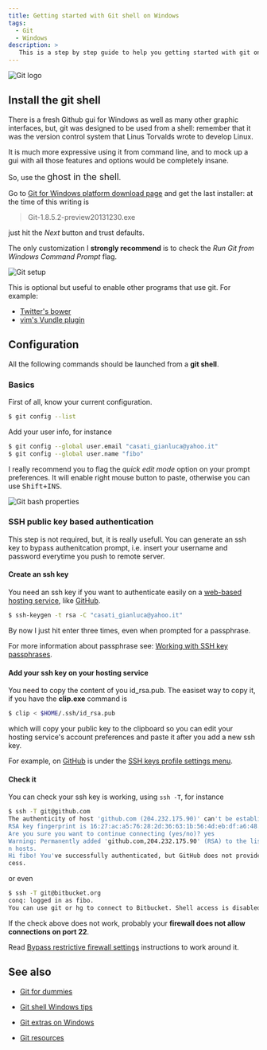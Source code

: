 ```yaml
---
title: Getting started with Git shell on Windows
tags:
  - Git
  - Windows
description: >
   This is a step by step guide to help you getting started with git on Windows.
---
```


![Git logo][1]

## Install the git shell

There is a fresh Github gui for Windows as well as many other graphic interfaces, but, git was designed to be used from a shell: remember that it was the version control system that Linus Torvalds wrote to develop Linux.

It is much more expressive using it from command line, and to mock up a gui with all those features and options would be completely insane.

So, use the <span style="font-size: large;">ghost in the shell</span>.

Go to [Git for Windows platform download page](http://git-scm.com/download/win) and get the last installer: at the time of this writing is

> Git-1.8.5.2-preview20131230.exe

just hit the *Next* button and trust defaults.

The only customization I **strongly recommend** is to check the *Run Git from Windows Command Prompt* flag.

![Git setup][2]

 This is optional but useful to enable other programs that use git. For example:

* [Twitter's bower](http://bower.io/)
* [vim's Vundle plugin](https://github.com/gmarik/vundle)

## Configuration

<div class="alert alert-warning">All the following commands should be launched from a <strong>git shell</strong>.</div>

### Basics

First of all, know your current configuration.

```bash
$ git config --list
```

Add your user info, for instance

```bash
$ git config --global user.email "casati_gianluca@yahoo.it"
$ git config --global user.name "fibo"
```

I really recommend you to flag the *quick edit mode* option on your prompt preferences. It will enable right mouse button to paste, otherwise you can use <kbd>Shift+INS</kbd>.  

![Git bash properties][3]

### SSH public key based authentication


This step is not required, but, it is really usefull. You can generate an ssh key to bypass authenitcation prompt, i.e. insert your username and password everytime you push to remote server.

#### Create an ssh key


You need an ssh key if you want to authenticate easily on a [web-based hosting service](http://en.wikipedia.org/wiki/Shared_web_hosting_service), like [GitHub][4].

```bash
$ ssh-keygen -t rsa -C "casati_gianluca@yahoo.it"
```

By now I just hit enter three times, even when prompted for a passphrase. 

For more information about passphrase see: [Working with SSH key passphrases](https://help.github.com/articles/working-with-ssh-key-passphrases).

#### Add your ssh key on your hosting service

You need to copy the content of you id_rsa.pub. The easiset way to copy it, if you have the **clip.exe** command is

```bash
$ clip < $HOME/.ssh/id_rsa.pub
```

which will copy your public key to the clipboard so you can edit your hosting service's account preferences and paste it after you add a new ssh key.

For example, on [GitHub][5] is under the [SSH keys profile settings menu](https://github.com/settings/ssh). 

#### Check it

You can check your ssh key is working, using `ssh -T`, for instance

```bash
$ ssh -T git@github.com
The authenticity of host 'github.com (204.232.175.90)' can't be established.
RSA key fingerprint is 16:27:ac:a5:76:28:2d:36:63:1b:56:4d:eb:df:a6:48.
Are you sure you want to continue connecting (yes/no)? yes
Warning: Permanently added 'github.com,204.232.175.90' (RSA) to the list of know
n hosts.
Hi fibo! You've successfully authenticated, but GitHub does not provide shell ac
cess.
```

or even 

```bash
$ ssh -T git@bitbucket.org
conq: logged in as fibo.
You can use git or hg to connect to Bitbucket. Shell access is disabled.
```

<div class="alert alert-warning">If the check above does not work, probably your <strong>firewall does not allow connections on  port 22</strong>.</div>
 
Read [Bypass restrictive firewall settings](http://blog.g14n.info/2014/02/git-shell-windows-tips.html#bypass-restrictive-firewall-settings) instructions to work around it.

## See also

* [Git for dummies](http://blog.g14n.info/2014/01/git-for-dummies.html)
* [Git shell Windows tips](http://blog.g14n.info/2014/02/git-shell-windows-tips.html)
* [Git extras on Windows](http://blog.g14n.info/2014/02/git-extras-on-windows.html)
* [Git resources](http://blog.g14n.info/2014/03/git-resources.html)



  [1]: http://git-scm.com/images/logo@2x.png
  [2]: https://lh6.googleusercontent.com/_O0nduo4l74xVtUf_0kvwdo1x5S5LKUIUPkJrJIuxJ8=s0 "Git setup"
  [3]: https://lh6.googleusercontent.com/0CCA8zW8bPiL4238EDEpIfLvxQGKlW50zumiH7YxFKQ=s0 "Git bash properties"
  [4]: https://github.com/
  [5]: https://github.com/

